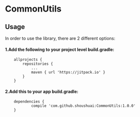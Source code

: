 # CommonUtils
## Usage
In order to use the library, there are 2 different options:
#### 1.Add the following to your project level build.gradle:
```
	allprojects {
		repositories {
			...
			maven { url 'https://jitpack.io' }
		}
	}
```
#### 2.Add this to your app build.gradle:
```
	dependencies {
	        compile 'com.github.shoushuai:CommonUtils:1.0.0'
	}
```
